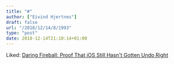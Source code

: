 ```yaml
---
title: "#"
author: ["Eivind Hjertnes"]
draft: false
url: "/2018/12/14/8/1993"
type: "post"
date: 2018-12-14T21:10:14+01:00
---
```


Liked:
[Daring
Fireball: Proof That iOS Still Hasn't Gotten Undo Right](https://daringfireball.net/2018/12/ios%5Fstill%5Fhasnt%5Fgotten%5Fundo%5Fright)
